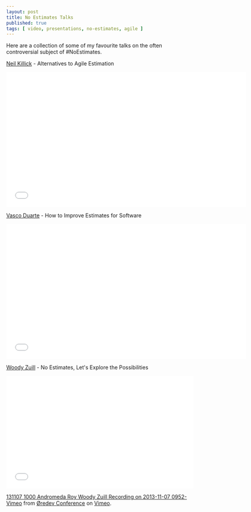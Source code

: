 ```yaml
---
layout: post
title: No Estimates Talks
published: true
tags: [ video, presentations, no-estimates, agile ]
---
```


Here are a collection of some of my favourite talks on the often controversial 
subject of #NoEstimates.

[Neil Killick](http://www.twitter.com/@neil_killick) - Alternatives to Agile Estimation

<iframe width="640" height="360" src="//www.youtube.com/embed/3YkRkor5a-s?feature=player_detailpage" frameborder="0" allowfullscreen></iframe>

[Vasco Duarte](http://twitter.com/@duarte_vasco) - How to Improve Estimates for Software

<iframe width="640" height="360" src="//www.youtube.com/embed/0SD7Qk4ffPw?feature=player_detailpage" frameborder="0" allowfullscreen></iframe>

[Woody Zuill](http://twitter.com/@WoodyZuill) - No Estimates, Let's Explore the Possibilities

<iframe src="//player.vimeo.com/video/79128724" width="500" height="300" frameborder="0" webkitallowfullscreen mozallowfullscreen allowfullscreen></iframe> <p><a href="http://vimeo.com/79128724">131107 1000 Andromeda Roy Woody Zuill Recording on 2013-11-07 0952-Vimeo</a> from <a href="http://vimeo.com/user4280938">&Oslash;redev Conference</a> on <a href="https://vimeo.com">Vimeo</a>.</p>
